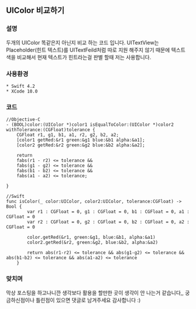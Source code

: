 ## UIColor 비교하기

### 설명
두개의 UIColor 똑같은지 아닌지 비교 하는 코드 입니다. UITextView는 Placeholder(힌트 텍스트)를 UITextFeild처럼 따로 지원 해주지 않기 때문에 텍스트 색을 비교해서 현재 텍스트가 힌트라는걸 판별 할때 저는 사용합니다.


### 사용환경
```
* Swift 4.2
* XCode 10.0
```

### 코드
```
//Objective-C
- (BOOL)color:(UIColor *)color1 isEqualToColor:(UIColor *)color2 withTolerance:(CGFloat)tolerance {
    CGFloat r1, g1, b1, a1, r2, g2, b2, a2;
    [color1 getRed:&r1 green:&g1 blue:&b1 alpha:&a1];
    [color2 getRed:&r2 green:&g2 blue:&b2 alpha:&a2];

    return
    fabs(r1 - r2) <= tolerance &&
    fabs(g1 - g2) <= tolerance &&
    fabs(b1 - b2) <= tolerance &&
    fabs(a1 - a2) <= tolerance;

}
```

```
//Swift
func isColor(_ color:UIColor, color2:UIColor, tolerance:CGFloat) -> Bool {
        var r1 : CGFloat = 0, g1 : CGFloat = 0, b1 : CGFloat = 0, a1 : CGFloat = 0
        var r2 : CGFloat = 0, g2 : CGFloat = 0, b2 : CGFloat = 0, a2 : CGFloat = 0

        color.getRed(&r1, green:&g1, blue:&b1, alpha:&a1)
        color2.getRed(&r2, green:&g2, blue:&b2, alpha:&a2)

        return abs(r1-r2) <= tolerance && abs(g1-g2) <= tolerance && abs(b1-b2) <= tolerance && abs(a1-a2) <= tolerance
    }
```


### 맞치며
막상 포스팅을 하고나니깐 생각보다 활용을 할만한 곳이 생각이 안 나는거 같습니다,, 궁금하신점이나 틀린점이 있으면 댓글로 남겨주세요 감사합니다 :)